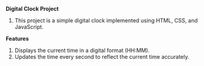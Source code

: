 **Digital Clock Project**
1. This project is a simple digital clock implemented using HTML, CSS, and JavaScript.

**Features**
1. Displays the current time in a digital format (HH:MM).
2. Updates the time every second to reflect the current time accurately.
